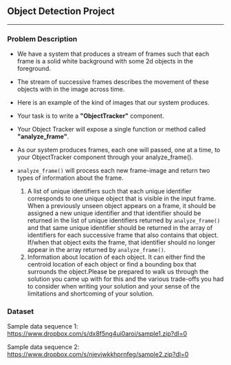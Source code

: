 ## Object Detection Project
-----
 
### Problem Description 

 - We have a system that produces a stream of frames such that each frame is a solid white background with some 2d objects in the foreground.
 - The stream of successive frames describes the movement of these objects with in the image across time.
 - Here is an example of the kind of images that our system produces.
 - Your task is to write a **"ObjectTracker"** component.
 - Your Object Tracker will expose a single function or method called **"analyze_frame"**.
 - As our system produces frames, each one will passed, one at a time, to your ObjectTracker component through your analyze_frame().
 - `analyze_frame()` will process each new frame-image and return two types of information about the frame.
   
     1. A list of unique identifiers such that each unique identifier corresponds to one unique
object that is visible in the input frame. When a previously unseen object appears on a
frame, it should be assigned a new unique identifier and that identifier should be
returned in the list of unique identifiers returned by `analyze_frame()` and that same
unique identifier should be returned in the array of identifiers for each successive frame
that also contains that object. If/when that object exits the frame, that identifier should no
longer appear in the array returned by `analyze_frame()`.
     2. Information about location of each object. It can either find the centroid location of each
object or find a bounding box that surrounds the object.Please be prepared to walk us through the solution you came up with for this and the various
trade-offs you had to consider when writing your solution and your sense of the limitations and
shortcoming of your solution.
 
### Dataset

Sample data sequence 1:
https://www.dropbox.com/s/dx8f5ng4ui0aroi/sample1.zip?dl=0

Sample data sequence 2:
https://www.dropbox.com/s/njevjwkkhprnfeg/sample2.zip?dl=0
